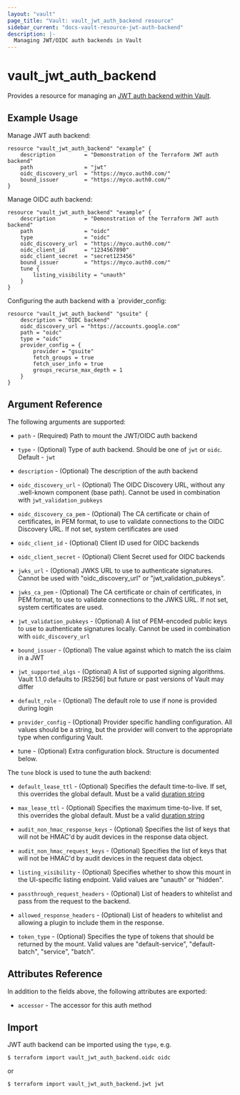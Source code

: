 ```yaml
---
layout: "vault"
page_title: "Vault: vault_jwt_auth_backend resource"
sidebar_current: "docs-vault-resource-jwt-auth-backend"
description: |-
  Managing JWT/OIDC auth backends in Vault
---
```


# vault\_jwt\_auth\_backend

Provides a resource for managing an
[JWT auth backend within Vault](https://www.vaultproject.io/docs/auth/jwt.html).

## Example Usage

Manage JWT auth backend:

```hcl
resource "vault_jwt_auth_backend" "example" {
    description         = "Demonstration of the Terraform JWT auth backend"
    path                = "jwt"
    oidc_discovery_url  = "https://myco.auth0.com/"
    bound_issuer        = "https://myco.auth0.com/"
}
```

Manage OIDC auth backend:

```hcl
resource "vault_jwt_auth_backend" "example" {
    description         = "Demonstration of the Terraform JWT auth backend"
    path                = "oidc"
    type                = "oidc"
    oidc_discovery_url  = "https://myco.auth0.com/"
    oidc_client_id      = "1234567890"
    oidc_client_secret  = "secret123456"
    bound_issuer        = "https://myco.auth0.com/"
    tune {
        listing_visibility = "unauth"
    }
}
```

Configuring the auth backend with a `provider_config:

```hcl
resource "vault_jwt_auth_backend" "gsuite" {
    description = "OIDC backend"
    oidc_discovery_url = "https://accounts.google.com"
    path = "oidc"
    type = "oidc"
    provider_config = {
        provider = "gsuite"
        fetch_groups = true
        fetch_user_info = true
        groups_recurse_max_depth = 1
    }
}
```


## Argument Reference

The following arguments are supported:

* `path` - (Required) Path to mount the JWT/OIDC auth backend

* `type` - (Optional) Type of auth backend. Should be one of `jwt` or `oidc`. Default - `jwt`

* `description` - (Optional) The description of the auth backend

* `oidc_discovery_url` - (Optional) The OIDC Discovery URL, without any .well-known component (base path). Cannot be used in combination with `jwt_validation_pubkeys`

* `oidc_discovery_ca_pem` - (Optional) The CA certificate or chain of certificates, in PEM format, to use to validate connections to the OIDC Discovery URL. If not set, system certificates are used

* `oidc_client_id` - (Optional) Client ID used for OIDC backends

* `oidc_client_secret` - (Optional) Client Secret used for OIDC backends

* `jwks_url` - (Optional) JWKS URL to use to authenticate signatures. Cannot be used with "oidc_discovery_url" or "jwt_validation_pubkeys".

* `jwks_ca_pem` - (Optional) The CA certificate or chain of certificates, in PEM format, to use to validate connections to the JWKS URL. If not set, system certificates are used.

* `jwt_validation_pubkeys` - (Optional) A list of PEM-encoded public keys to use to authenticate signatures locally. Cannot be used in combination with `oidc_discovery_url`

* `bound_issuer` - (Optional) The value against which to match the iss claim in a JWT

* `jwt_supported_algs` - (Optional) A list of supported signing algorithms. Vault 1.1.0 defaults to [RS256] but future or past versions of Vault may differ

* `default_role` - (Optional) The default role to use if none is provided during login

* `provider_config` - (Optional) Provider specific handling configuration. All values should be a string, but the provider will convert to the appropriate type when configuring Vault.

* tune - (Optional) Extra configuration block. Structure is documented below.

The `tune` block is used to tune the auth backend:

* `default_lease_ttl` - (Optional) Specifies the default time-to-live.
  If set, this overrides the global default.
  Must be a valid [duration string](https://golang.org/pkg/time/#ParseDuration)

* `max_lease_ttl` - (Optional) Specifies the maximum time-to-live.
  If set, this overrides the global default.
  Must be a valid [duration string](https://golang.org/pkg/time/#ParseDuration)

* `audit_non_hmac_response_keys` - (Optional) Specifies the list of keys that will
  not be HMAC'd by audit devices in the response data object.

* `audit_non_hmac_request_keys` - (Optional) Specifies the list of keys that will
  not be HMAC'd by audit devices in the request data object.

* `listing_visibility` - (Optional) Specifies whether to show this mount in
  the UI-specific listing endpoint. Valid values are "unauth" or "hidden".

* `passthrough_request_headers` - (Optional) List of headers to whitelist and
  pass from the request to the backend.

* `allowed_response_headers` - (Optional) List of headers to whitelist and allowing
  a plugin to include them in the response.

* `token_type` - (Optional) Specifies the type of tokens that should be returned by
  the mount. Valid values are "default-service", "default-batch", "service", "batch".

## Attributes Reference

In addition to the fields above, the following attributes are exported:

* `accessor` - The accessor for this auth method

## Import

JWT auth backend can be imported using the `type`, e.g.

```
$ terraform import vault_jwt_auth_backend.oidc oidc
```

or

```
$ terraform import vault_jwt_auth_backend.jwt jwt
```
